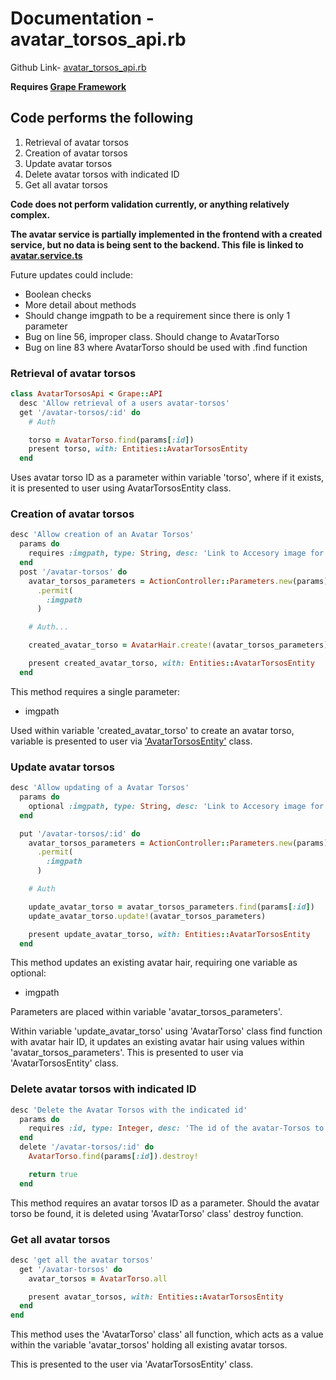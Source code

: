 # Documentation - avatar_torsos_api.rb

Github Link-
[avatar_torsos_api.rb](https://github.com/thoth-tech/dream-big/blob/d72249d788068c71962e5a760ab1e15caef50ce5/dream-big-api/app/api/avatar_torsos_api.rb)

**Requires [Grape Framework](https://github.com/ruby-grape/grape#what-is-grape)**

## Code performs the following

1. Retrieval of avatar torsos
2. Creation of avatar torsos
3. Update avatar torsos
4. Delete avatar torsos with indicated ID
5. Get all avatar torsos

**Code does not perform validation currently, or anything relatively complex.**

**The avatar service is partially implemented in the frontend with a created service, but no data is
being sent to the backend. This file is linked to
[avatar.service.ts](https://github.com/thoth-tech/dream-big/blob/d72249d788068c71962e5a760ab1e15caef50ce5/dream-big-ui/src/app/services/avatar.service.ts#L16)**

Future updates could include:

- Boolean checks
- More detail about methods
- Should change imgpath to be a requirement since there is only 1 parameter
- Bug on line 56, improper class. Should change to AvatarTorso
- Bug on line 83 where AvatarTorso should be used with .find function

### Retrieval of avatar torsos

```ruby
class AvatarTorsosApi < Grape::API
  desc 'Allow retrieval of a users avatar-torsos'
  get '/avatar-torsos/:id' do
    # Auth

    torso = AvatarTorso.find(params[:id])
    present torso, with: Entities::AvatarTorsosEntity
  end
```

Uses avatar torso ID as a parameter within variable 'torso', where if it exists, it is presented to
user using AvatarTorsosEntity class.

### Creation of avatar torsos

```ruby
desc 'Allow creation of an Avatar Torsos'
  params do
    requires :imgpath, type: String, desc: 'Link to Accesory image for avatar-Torsos'
  end
  post '/avatar-torsos' do
    avatar_torsos_parameters = ActionController::Parameters.new(params)
      .permit(
        :imgpath
      )

    # Auth...

    created_avatar_torso = AvatarHair.create!(avatar_torsos_parameters)

    present created_avatar_torso, with: Entities::AvatarTorsosEntity
  end
```

This method requires a single parameter:

- imgpath

Used within variable 'created_avatar_torso' to create an avatar torso, variable is presented to user
via
['AvatarTorsosEntity'](https://github.com/thoth-tech/dream-big/blob/d72249d788068c71962e5a760ab1e15caef50ce5/dream-big-api/app/api/entities/avatar_torsos_entity.rb#L2)
class.

### Update avatar torsos

```ruby
desc 'Allow updating of a Avatar Torsos'
  params do
    optional :imgpath, type: String, desc: 'Link to Accesory image for avatar-Torsos'
  end

  put '/avatar-torsos/:id' do
    avatar_torsos_parameters = ActionController::Parameters.new(params)
      .permit(
        :imgpath
      )

    # Auth

    update_avatar_torso = avatar_torsos_parameters.find(params[:id])
    update_avatar_torso.update!(avatar_torsos_parameters)

    present update_avatar_torso, with: Entities::AvatarTorsosEntity
  end
```

This method updates an existing avatar hair, requiring one variable as optional:

- imgpath

Parameters are placed within variable 'avatar_torsos_parameters'.

Within variable 'update_avatar_torso' using 'AvatarTorso' class find function with avatar hair ID,
it updates an existing avatar hair using values within 'avatar_torsos_parameters'. This is presented
to user via 'AvatarTorsosEntity' class.

### Delete avatar torsos with indicated ID

```ruby
desc 'Delete the Avatar Torsos with the indicated id'
  params do
    requires :id, type: Integer, desc: 'The id of the avatar-Torsos to delete'
  end
  delete '/avatar-torsos/:id' do
    AvatarTorso.find(params[:id]).destroy!

    return true
  end
```

This method requires an avatar torsos ID as a parameter. Should the avatar torso be found, it is
deleted using 'AvatarTorso' class' destroy function.

### Get all avatar torsos

```ruby
desc 'get all the avatar torsos'
  get '/avatar-torsos' do
    avatar_torsos = AvatarTorso.all

    present avatar_torsos, with: Entities::AvatarTorsosEntity
  end
end
```

This method uses the 'AvatarTorso' class' all function, which acts as a value within the variable
'avatar_torsos' holding all existing avatar torsos.

This is presented to the user via 'AvatarTorsosEntity' class.
